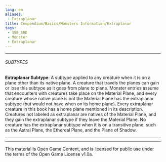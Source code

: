 ```yaml
---
lang: en
aliases:
 - Extraplanar
title: Compendium/Basics/Monsters Information/Extraplanar
tags: 
 - 35E_SRD
 - Monster
 - Extraplanar
---
```






---



###### SUBTYPES





**Extraplanar Subtype**: A subtype applied to any creature when it is on a plane other than its native plane. A creature that travels the planes can gain or lose this subtype as it goes from plane to plane. Monster entries assume that encounters with creatures take place on the Material Plane, and every creature whose native plane is not the Material Plane has the extraplanar subtype (but would not have when on its home plane). Every extraplanar creature in this book has a home plane mentioned in its description. Creatures not labeled as extraplanar are natives of the Material Plane, and they gain the extraplanar subtype if they leave the Material Plane. No creature has the extraplanar subtype when it is on a transitive plane, such as the Astral Plane, the Ethereal Plane, and the Plane of Shadow.





---



---



This material is Open Game Content, and is licensed for public use under the terms of the Open Game License v1.0a.

